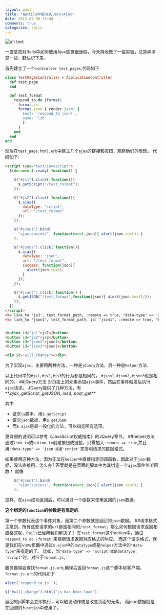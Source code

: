 ```yaml
---
layout: post
title: "在Rails中使用JQuery+Ajax"
date: 2013-07-30 15:04
comments: true
categories: rails
---
```

![alt text](http://farm3.staticflickr.com/2866/9653990063_9ba4fed207_c.jpg)

一直感觉对Rails中如何使用Ajax感觉很迷糊，今天特地做了一些实验，总算弄清楚一些，赶快记下来。
<!-- more -->
首先建立了一个`controller test_pages`,代码如下
```ruby
class TestPagesController < ApplicationController
  def test_page
  end

  def test_format
    respond_to do |format|
      format.js
      format.json { render json: {
        text: 'respond_to json!',
        name: 'lzh'
        }
      }
    end
  end
end
```
然后在`test_page.html.erb`中建立几个`ajax`的链接和按钮，观察他们的表现。
代码如下:
```html 
<script type="text/javascript">
  $(document).ready( function() {

    $("#js1").click( function(){
      $.getScript("/test_format");
    });

    $("#js2").click( function(){
      $.ajax({
        dataType: "script",
        url: "/test_format"
      });
    });

    $("#json1").bind(
      "ajax:success", function(event,json){ alert(json.text); }
    );

    $("#json2").click( function(){
      $.ajax({
        dataType: "json",
        url: "/test_format",
        success: function(json){
          alert(json.text);
        }
      });
    });

    $("#json3").click( function() {
      $.getJSON("/test_format",function(json){ alert(json.text);});
    });
  });
</script>
<%= link_to 'js3', test_format_path, :remote => true, "data-type" => 'script' %>
<%= link_to 'json1', test_format_path, id: "json1", :remote => true, "data-type" => 'json' %>


<button id="js1">js1</button>
<button id="js2">js2</button>
<button id="json2">json2</button>
<button id="json3">json3</button>

<div id="will_change"></div>
```
为了实现`ajax`，主要用两种方法，一种是`jQuery`方法，另一种是`helper`方法.

以上代码中的`#js1,#js2,#js3`的行为都是相同的，
`#json1,#json2,#json3`也是相同的。
##jQuery方法
对页面上的元素添加`ajax`事件，然后在事件触发后执行`ajax`请求。
JQuery提供了几种方法，有**$.ajax,$.getScript,$.getJSON,$.load,$.post,$.get**

其中

-  请求`js`脚本，用`$.getScript`
-  请求`json`数据，用`$.getJSON`
-  而`$.ajax`是最一般化的方法，可以指定所有选项。

更详细的说明可以参考《JavaScript权威指南》的JQuery章节。
##helper方法
通过`link_to`或`button_to`创建按钮或链接，只需加入`:remote => true`,并且用`"data-type" => 'json'或者'script'`来指明请求的数据格式。

如果使用这种方法，因为无法在`helper`中直接指定回调函数，因此对于`json`数据，没法直接用，怎么办?
答案就是在页面的脚本中为其绑定一个`ajax`事件监听函数！
就像
```javascript
    $("#json1").bind(
      "ajax:success", function(event,json){ alert(json.text); }
    );
```
这样，在`ajax`成功返回后，可以通过一个函数来使用返回的`json`数据。

**这个绑定的`function`的参数是有规定的**:

第一个参数代表这个事件对象，而第二个参数就是返回的`json`数据。
##请求格式
注意到，所有这些请求的`url`都是相同的`/test_format`，那么如何根据请求返回相应格式呢，`Rails`已经帮我们解决了！
在`test_format`这个action中，通过`respond_to do |format|`来根据请求返回对应格式的响应。
而这个请求格式，就是我们在view页面中通过`$.ajax`中的`dataType`或是`helper`方法中的`"data-type"`来指定的了。
比如，当`"data-type" => 'script'或是dataType: 'script'`时，对应于`format.js`。

服务器端会查找`format.js.erb`,编译后返回`format.js`这个脚本给客户端。
`format.js.erb`的代码如下
```javascript
alert('respond_to js!');

$("#will_change").html("js has been load");
```
返回的js脚本会立即执行，可以触发动作或是改变页面的元素。
而json数据就是在回调的`function`中使用了。
